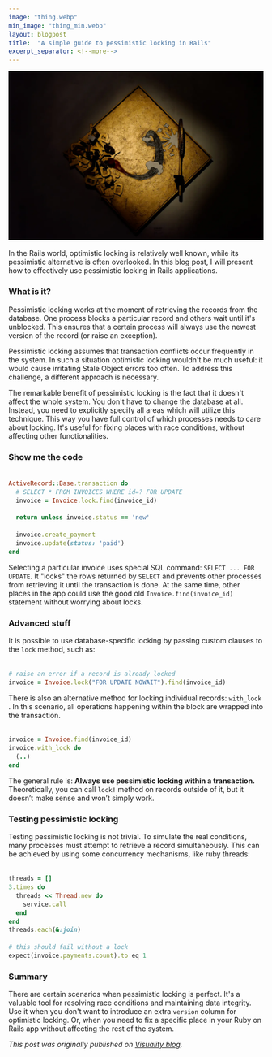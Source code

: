 ```yaml
---
image: "thing.webp"
min_image: "thing_min.webp"
layout: blogpost
title:  "A simple guide to pessimistic locking in Rails"
excerpt_separator: <!--more-->
---
```


![image](/images/thing.webp)


In the Rails world, optimistic locking is relatively well known, while its pessimistic alternative is often overlooked. In this blog post, I will present how to effectively use pessimistic locking in Rails applications.

<!--more-->

### What is it?

Pessimistic locking works at the moment of retrieving the records from the database. One process blocks a particular record and others wait until it's unblocked. This ensures that a certain process will always use the newest version of the record (or raise an exception).

Pessimistic locking assumes that transaction conflicts occur frequently in the system. In such a situation optimistic locking wouldn't be much useful: it would cause irritating Stale Object errors too often. To address this challenge, a different approach is necessary.

The remarkable benefit of pessimistic locking is the fact that it doesn't affect the whole system. You don't have to change the database at all. Instead, you need to explicitly specify all areas which will utilize this technique. This way you have full control of which processes needs to care about locking. It's useful for fixing places with race conditions, without affecting other functionalities.

### Show me the code

```ruby

ActiveRecord::Base.transaction do
  # SELECT * FROM INVOICES WHERE id=? FOR UPDATE
  invoice = Invoice.lock.find(invoice_id)
  
  return unless invoice.status == 'new'

  invoice.create_payment
  invoice.update(status: 'paid')
end
```

Selecting a particular invoice uses special SQL command: `SELECT ... FOR UPDATE`. It "locks" the rows returned by `SELECT` and prevents other processes from retrieving it until the transaction is done. At the same time, other places in the app could use the good old `Invoice.find(invoice_id)` statement without worrying about locks.

### Advanced stuff

It is possible to use database-specific locking by passing custom clauses to the `lock` method, such as:

```ruby

# raise an error if a record is already locked
invoice = Invoice.lock("FOR UPDATE NOWAIT").find(invoice_id)
```

There is also an alternative method for locking individual records:  `with_lock` . In this scenario, all operations happening within the block are wrapped into the transaction.

```ruby

invoice = Invoice.find(invoice_id)
invoice.with_lock do
  (..)
end
```

The general rule is: **Always use pessimistic locking within a transaction.** Theoretically, you can call `lock!` method on records outside of it, but it doesn’t make sense and won’t simply work.

### Testing pessimistic locking

Testing pessimistic locking is not trivial. To simulate the real conditions, many processes must attempt to retrieve a record simultaneously. This can be achieved by using some concurrency mechanisms, like ruby threads:

```ruby

threads = []
3.times do
  threads << Thread.new do
    service.call
  end
end
threads.each(&:join)

# this should fail without a lock
expect(invoice.payments.count).to eq 1
```

### Summary

There are certain scenarios when pessimistic locking is perfect. It's a valuable tool for resolving race conditions and maintaining data integrity. Use it when you don't want to introduce an extra `version` column for optimistic locking. Or, when you need to fix a specific place in your Ruby on Rails app without affecting the rest of the system.


*This post was originally published on [Visuality blog](https://www.visuality.pl/posts/a-simple-guide-to-pessimistic-locking-in-rails).*
